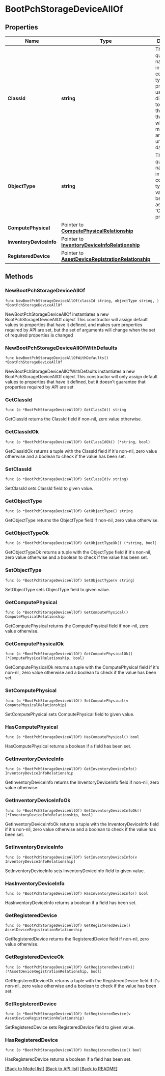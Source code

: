 # BootPchStorageDeviceAllOf

## Properties

Name | Type | Description | Notes
------------ | ------------- | ------------- | -------------
**ClassId** | **string** | The fully-qualified name of the instantiated, concrete type. This property is used as a discriminator to identify the type of the payload when marshaling and unmarshaling data. | [default to "boot.PchStorageDevice"]
**ObjectType** | **string** | The fully-qualified name of the instantiated, concrete type. The value should be the same as the &#39;ClassId&#39; property. | [default to "boot.PchStorageDevice"]
**ComputePhysical** | Pointer to [**ComputePhysicalRelationship**](compute.Physical.Relationship.md) |  | [optional] 
**InventoryDeviceInfo** | Pointer to [**InventoryDeviceInfoRelationship**](inventory.DeviceInfo.Relationship.md) |  | [optional] 
**RegisteredDevice** | Pointer to [**AssetDeviceRegistrationRelationship**](asset.DeviceRegistration.Relationship.md) |  | [optional] 

## Methods

### NewBootPchStorageDeviceAllOf

`func NewBootPchStorageDeviceAllOf(classId string, objectType string, ) *BootPchStorageDeviceAllOf`

NewBootPchStorageDeviceAllOf instantiates a new BootPchStorageDeviceAllOf object
This constructor will assign default values to properties that have it defined,
and makes sure properties required by API are set, but the set of arguments
will change when the set of required properties is changed

### NewBootPchStorageDeviceAllOfWithDefaults

`func NewBootPchStorageDeviceAllOfWithDefaults() *BootPchStorageDeviceAllOf`

NewBootPchStorageDeviceAllOfWithDefaults instantiates a new BootPchStorageDeviceAllOf object
This constructor will only assign default values to properties that have it defined,
but it doesn't guarantee that properties required by API are set

### GetClassId

`func (o *BootPchStorageDeviceAllOf) GetClassId() string`

GetClassId returns the ClassId field if non-nil, zero value otherwise.

### GetClassIdOk

`func (o *BootPchStorageDeviceAllOf) GetClassIdOk() (*string, bool)`

GetClassIdOk returns a tuple with the ClassId field if it's non-nil, zero value otherwise
and a boolean to check if the value has been set.

### SetClassId

`func (o *BootPchStorageDeviceAllOf) SetClassId(v string)`

SetClassId sets ClassId field to given value.


### GetObjectType

`func (o *BootPchStorageDeviceAllOf) GetObjectType() string`

GetObjectType returns the ObjectType field if non-nil, zero value otherwise.

### GetObjectTypeOk

`func (o *BootPchStorageDeviceAllOf) GetObjectTypeOk() (*string, bool)`

GetObjectTypeOk returns a tuple with the ObjectType field if it's non-nil, zero value otherwise
and a boolean to check if the value has been set.

### SetObjectType

`func (o *BootPchStorageDeviceAllOf) SetObjectType(v string)`

SetObjectType sets ObjectType field to given value.


### GetComputePhysical

`func (o *BootPchStorageDeviceAllOf) GetComputePhysical() ComputePhysicalRelationship`

GetComputePhysical returns the ComputePhysical field if non-nil, zero value otherwise.

### GetComputePhysicalOk

`func (o *BootPchStorageDeviceAllOf) GetComputePhysicalOk() (*ComputePhysicalRelationship, bool)`

GetComputePhysicalOk returns a tuple with the ComputePhysical field if it's non-nil, zero value otherwise
and a boolean to check if the value has been set.

### SetComputePhysical

`func (o *BootPchStorageDeviceAllOf) SetComputePhysical(v ComputePhysicalRelationship)`

SetComputePhysical sets ComputePhysical field to given value.

### HasComputePhysical

`func (o *BootPchStorageDeviceAllOf) HasComputePhysical() bool`

HasComputePhysical returns a boolean if a field has been set.

### GetInventoryDeviceInfo

`func (o *BootPchStorageDeviceAllOf) GetInventoryDeviceInfo() InventoryDeviceInfoRelationship`

GetInventoryDeviceInfo returns the InventoryDeviceInfo field if non-nil, zero value otherwise.

### GetInventoryDeviceInfoOk

`func (o *BootPchStorageDeviceAllOf) GetInventoryDeviceInfoOk() (*InventoryDeviceInfoRelationship, bool)`

GetInventoryDeviceInfoOk returns a tuple with the InventoryDeviceInfo field if it's non-nil, zero value otherwise
and a boolean to check if the value has been set.

### SetInventoryDeviceInfo

`func (o *BootPchStorageDeviceAllOf) SetInventoryDeviceInfo(v InventoryDeviceInfoRelationship)`

SetInventoryDeviceInfo sets InventoryDeviceInfo field to given value.

### HasInventoryDeviceInfo

`func (o *BootPchStorageDeviceAllOf) HasInventoryDeviceInfo() bool`

HasInventoryDeviceInfo returns a boolean if a field has been set.

### GetRegisteredDevice

`func (o *BootPchStorageDeviceAllOf) GetRegisteredDevice() AssetDeviceRegistrationRelationship`

GetRegisteredDevice returns the RegisteredDevice field if non-nil, zero value otherwise.

### GetRegisteredDeviceOk

`func (o *BootPchStorageDeviceAllOf) GetRegisteredDeviceOk() (*AssetDeviceRegistrationRelationship, bool)`

GetRegisteredDeviceOk returns a tuple with the RegisteredDevice field if it's non-nil, zero value otherwise
and a boolean to check if the value has been set.

### SetRegisteredDevice

`func (o *BootPchStorageDeviceAllOf) SetRegisteredDevice(v AssetDeviceRegistrationRelationship)`

SetRegisteredDevice sets RegisteredDevice field to given value.

### HasRegisteredDevice

`func (o *BootPchStorageDeviceAllOf) HasRegisteredDevice() bool`

HasRegisteredDevice returns a boolean if a field has been set.


[[Back to Model list]](../README.md#documentation-for-models) [[Back to API list]](../README.md#documentation-for-api-endpoints) [[Back to README]](../README.md)


